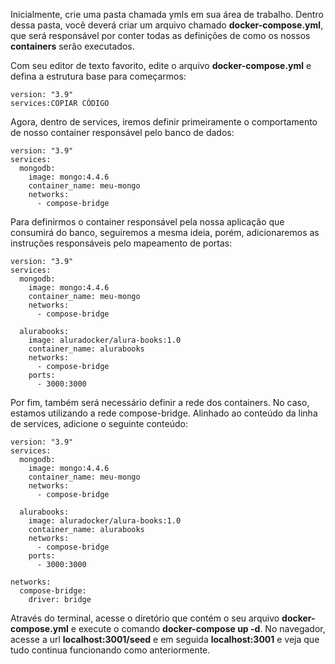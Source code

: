 Inicialmente, crie uma pasta chamada ymls em sua área de trabalho. Dentro dessa pasta, você deverá criar um arquivo chamado **docker-compose.yml**, que será responsável por conter todas as definições de como os nossos **containers** serão executados.

Com seu editor de texto favorito, edite o arquivo **docker-compose.yml** e defina a estrutura base para começarmos:

```
version: "3.9"
services:COPIAR CÓDIGO
```

Agora, dentro de services, iremos definir primeiramente o comportamento de nosso container responsável pelo banco de dados:

```
version: "3.9"
services:
  mongodb:
    image: mongo:4.4.6
    container_name: meu-mongo
    networks:
      - compose-bridge
```

Para definirmos o container responsável pela nossa aplicação que consumirá do banco, seguiremos a mesma ideia, porém, adicionaremos as instruções responsáveis pelo mapeamento de portas:

```
version: "3.9"
services:
  mongodb:
    image: mongo:4.4.6
    container_name: meu-mongo
    networks:
      - compose-bridge

  alurabooks:
    image: aluradocker/alura-books:1.0
    container_name: alurabooks
    networks:
      - compose-bridge
    ports:
      - 3000:3000
```

Por fim, também será necessário definir a rede dos containers. No caso, estamos utilizando a rede compose-bridge. Alinhado ao conteúdo da linha de services, adicione o seguinte conteúdo:

```
version: "3.9"
services:
  mongodb:
    image: mongo:4.4.6
    container_name: meu-mongo
    networks:
      - compose-bridge

  alurabooks:
    image: aluradocker/alura-books:1.0
    container_name: alurabooks
    networks:
      - compose-bridge
    ports:
      - 3000:3000

networks:
  compose-bridge:
    driver: bridge

```
Através do terminal, acesse o diretório que contém o seu arquivo **docker-compose.yml** e execute o comando **docker-compose up -d**. No navegador, acesse a url **localhost:3001/seed** e em seguida **localhost:3001** e veja que tudo continua funcionando como anteriormente.
